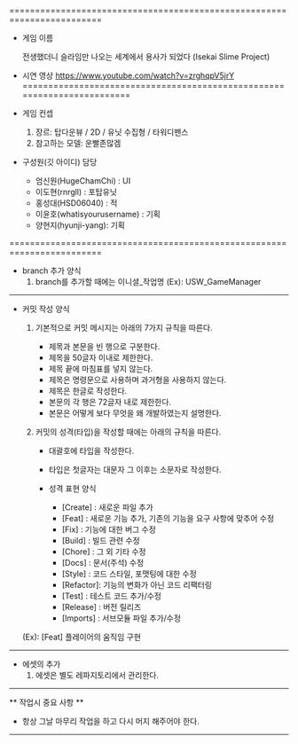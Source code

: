 ========================================================================


* 게임 이름 

  전생했더니 슬라임만 나오는 세계에서 용사가 되었다 (Isekai Slime Project)

* 시연 영상
  https://www.youtube.com/watch?v=zrghqpV5jrY
========================================================================

* 게임 컨셉
  1. 장르: 탑다운뷰 / 2D / 유닛 수집형 / 타워디펜스
  2. 참고하는 모델: 운빨존많겜

* 구성원(깃 아이디) 담당
  - 엄신원(HugeChamChi) : UI 
  - 이도현(rnrgll)     : 포탑유닛
  - 홍성대(HSD06040)   : 적
  - 이윤호(whatisyourusername) : 기획
  - 양현지(hyunji-yang): 기획

========================================================================

* branch 추가 양식
  1. branch를 추가할 때에는 이니셜_작업명
     (Ex): USW_GameManager
     
-------------------------------------------------------------------------

* 커밋 작성 양식
  1. 기본적으로 커밋 메시지는 아래의 7가지 규칙을 따른다.
     - 제목과 본문을 빈 행으로 구분한다.
     - 제목을 50글자 이내로 제한한다.
     - 제목 끝에 마침표를 넣지 않는다.
     - 제목은 명령문으로 사용하며 과거형을 사용하지 않는다.
     - 제목은 한글로 작성한다.
     - 본문의 각 행은 72글자 내로 제한한다.
     - 본문은 어떻게 보다 무엇을 왜 개발하였는지 설명한다.

  2. 커밋의 성격(타입)을 작성할 때에는 아래의 규칙을 따른다.
     - 대괄호에 타입을 작성한다.
     - 타입은 첫글자는 대문자 그 이후는 소문자로 작성한다.
    
     - 성격 표현 양식
       - [Create]  : 새로운 파일 추가
       - [Feat]    : 새로운 기능 추가, 기존의 기능을 요구 사항에 맞추어 수정
       - [Fix]     : 기능에 대한 버그 수정
       - [Build]   : 빌드 관련 수정
       - [Chore]   : 그 외 기타 수정
       - [Docs]    : 문서(주석) 수정
       - [Style]   : 코드 스타일, 포맷팅에 대한 수정
       - [Refactor]: 기능의 변화가 아닌 코드 리팩터링
       - [Test]    : 테스트 코드 추가/수정
       - [Release] : 버전 릴리즈
       - [Imports] : 서브모듈 파일 추가/수정
   
      
   (Ex): [Feat] 플레이어의 움직임 구현

----------------------------------------------------------------------------
      
* 에셋의 추가
  1. 에셋은 별도 레파지토리에서 관리한다.
 
----------------------------------------------------------------------------

** 작업시 중요 사항 **
 - 항상 그날 마무리 작업을 하고 다시 머지 해주어야 한다.

----------------------------------------------------------------------------
  

